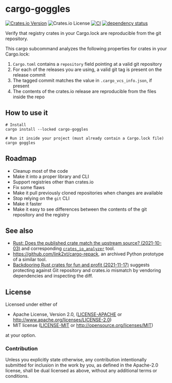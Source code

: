 # cargo-goggles

[![Crates.io Version](https://img.shields.io/crates/v/cargo-goggles)](https://crates.io/crates/cargo-goggles)
![Crates.io License](https://img.shields.io/crates/l/cargo-goggles)
[![CI](https://github.com/M4SS-Code/cargo-goggles/workflows/CI/badge.svg)](https://github.com/M4SS-Code/cargo-goggles/actions)
[![dependency status](https://deps.rs/crate/cargo-goggles/0.0.1/status.svg)](https://deps.rs/crate/cargo-goggles/0.0.1)

Verify that registry crates in your Cargo.lock are reproducible from the git repository.

This cargo subcommand analyzes the following properties for crates in your Cargo.lock:

1. `Cargo.toml` contains a `repository` field pointing at a valid git repository
2. For each of the releases you are using, a valid git tag is present on the release commit
3. The tagged commit matches the value in `.cargo_vcs_info.json`, if present
4. The contents of the crates.io release are reproducible from the files inside the repo

## How to use it

```shell
# Install
cargo install --locked cargo-goggles

# Run it inside your project (must already contain a Cargo.lock file)
cargo goggles
```

## Roadmap

* Cleanup most of the code
* Make it into a proper library and CLI
* Support registries other than crates.io
* Fix some flaws
* Make it pull previously cloned repositories when changes are available
* Stop relying on the `git` CLI
* Make it faster
* Make it easy to see differences between the contents of the git repository and the registry

## See also

- [Rust: Does the published crate match the upstream source? (2021-10-03)](https://codeandbitters.com/published-crate-analysis/) and corresponding [`crates_io_analyzer`](https://github.com/ericseppanen/crates_io_analyzer) tool.
- <https://github.com/link2xt/cargo-repack>, an archived Python prototype of a similar tool.
- [Backdooring Rust crates for fun and profit (2021-11-17)](https://kerkour.com/rust-crate-backdoor) suggests protecting against Git repository and crates.io mismatch by vendoring dependencies and inspecting the diff.

## License

Licensed under either of

- Apache License, Version 2.0, ([LICENSE-APACHE](LICENSE-APACHE) or <http://www.apache.org/licenses/LICENSE-2.0>)
- MIT license ([LICENSE-MIT](LICENSE-MIT) or <http://opensource.org/licenses/MIT>)

at your option.

### Contribution

Unless you explicitly state otherwise, any contribution intentionally submitted for inclusion in the work by you, as defined in the Apache-2.0 license, shall be dual licensed as above, without any additional terms or conditions.
